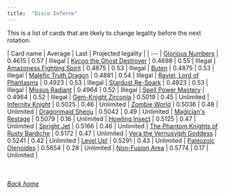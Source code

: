 ```yaml
---
title:  "Disco Inferno"
---
```


This is a list of cards that are likely to change legality before the next rotation.

| Card name | Average | Last | Projected legality |
| :-- |
[Glorious Numbers](https://db.ygoprodeck.com/card/?search=Glorious%20Numbers) | 0.4615 | 0.57 | Illegal |
[Kycoo the Ghost Destroyer](https://db.ygoprodeck.com/card/?search=Kycoo%20the%20Ghost%20Destroyer) | 0.4698 | 0.55 | Illegal |
[Amazoness Fighting Spirit](https://db.ygoprodeck.com/card/?search=Amazoness%20Fighting%20Spirit) | 0.4875 | 0.53 | Illegal |
[Buten](https://db.ygoprodeck.com/card/?search=Buten) | 0.4875 | 0.53 | Illegal |
[Malefic Truth Dragon](https://db.ygoprodeck.com/card/?search=Malefic%20Truth%20Dragon) | 0.4881 | 0.54 | Illegal |
[Raviel, Lord of Phantasms](https://db.ygoprodeck.com/card/?search=Raviel,%20Lord%20of%20Phantasms) | 0.4923 | 0.53 | Illegal |
[Stardust Re-Spark](https://db.ygoprodeck.com/card/?search=Stardust%20Re-Spark) | 0.4923 | 0.53 | Illegal |
[Missus Radiant](https://db.ygoprodeck.com/card/?search=Missus%20Radiant) | 0.4964 | 0.52 | Illegal |
[Spell Power Mastery](https://db.ygoprodeck.com/card/?search=Spell%20Power%20Mastery) | 0.4964 | 0.52 | Illegal |
[Gem-Knight Zirconia](https://db.ygoprodeck.com/card/?search=Gem-Knight%20Zirconia) | 0.5019 | 0.45 | Unlimited |
[Infernity Knight](https://db.ygoprodeck.com/card/?search=Infernity%20Knight) | 0.5025 | 0.46 | Unlimited |
[Zombie World](https://db.ygoprodeck.com/card/?search=Zombie%20World) | 0.5036 | 0.48 | Unlimited |
[Dragonmaid Sheou](https://db.ygoprodeck.com/card/?search=Dragonmaid%20Sheou) | 0.5042 | 0.49 | Unlimited |
[Magician's Restage](https://db.ygoprodeck.com/card/?search=Magician's%20Restage) | 0.5079 | 0.16 | Unlimited |
[Howling Insect](https://db.ygoprodeck.com/card/?search=Howling%20Insect) | 0.5125 | 0.47 | Unlimited |
[Spright Jet](https://db.ygoprodeck.com/card/?search=Spright%20Jet) | 0.5166 | 0.46 | Unlimited |
[The Phantom Knights of Rusty Bardiche](https://db.ygoprodeck.com/card/?search=The%20Phantom%20Knights%20of%20Rusty%20Bardiche) | 0.5172 | 0.47 | Unlimited |
[Vera the Vernusylph Goddess](https://db.ygoprodeck.com/card/?search=Vera%20the%20Vernusylph%20Goddess) | 0.5241 | 0.42 | Unlimited |
[Level Up!](https://db.ygoprodeck.com/card/?search=Level%20Up!) | 0.5291 | 0.43 | Unlimited |
[Paleozoic Olenoides](https://db.ygoprodeck.com/card/?search=Paleozoic%20Olenoides) | 0.5654 | 0.28 | Unlimited |
[Non-Fusion Area](https://db.ygoprodeck.com/card/?search=Non-Fusion%20Area) | 0.5774 | 0.17 | Unlimited |

<br>

###### [Back home](index)